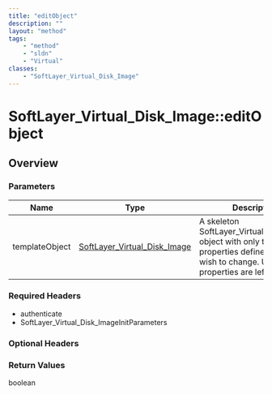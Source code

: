 ```yaml
---
title: "editObject"
description: ""
layout: "method"
tags:
    - "method"
    - "sldn"
    - "Virtual"
classes:
    - "SoftLayer_Virtual_Disk_Image"
---
```

# SoftLayer_Virtual_Disk_Image::editObject
## Overview 


### Parameters 
|Name | Type | Description |
| --- | --- | --- |
|templateObject| <a href='/reference/datatypes/SoftLayer_Virtual_Disk_Image'>SoftLayer_Virtual_Disk_Image </a>| A skeleton SoftLayer_Virtual_Disk_Image object with only the properties defined that you wish to change. Unchanged properties are left alone.|


### Required Headers
* authenticate
* SoftLayer_Virtual_Disk_ImageInitParameters

### Optional Headers

### Return Values
boolean
